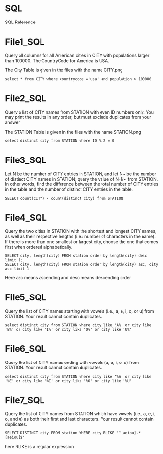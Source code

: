 # SQL
SQL Reference

# File1_SQL
Query all columns for all American cities in CITY with populations larger than 100000. The CountryCode for America is USA.

The City Table is given in the files with the name CITY.png
```
select * from CITY where countrycode ='usa' and population > 100000
```

# File2_SQL

Query a list of CITY names from STATION with even ID numbers only. You may print the results in any order, but must exclude duplicates from your answer.

The STATION Table is given in the files with the name STATION.png
```
select distinct city from STATION where ID % 2 = 0 
```
# File3_SQL

Let N be the number of CITY entries in STATION, and let N~ be the number of distinct CITY names in STATION; query the value of N-N~ from STATION. In other words, find the difference between the total number of CITY entries in the table and the number of distinct CITY entries in the table.

```
SELECT count(CITY) - count(distinct city) from STATION 
```
# File4_SQL

Query the two cities in STATION with the shortest and longest CITY names, as well as their respective lengths (i.e.: number of characters in the name). If there is more than one smallest or largest city, choose the one that comes first when ordered alphabetically.

```
SELECT city, length(city) FROM station order by length(city) desc limit 1;
SELECT city, length(city) FROM station order by length(city) asc, city asc limit 1
```
Here asc means ascending and desc means descending order

# File5_SQL

Query the list of CITY names starting with vowels (i.e., a, e, i, o, or u) from STATION. Your result cannot contain duplicates.

```
select distinct city from STATION where city like 'A%' or city like 'E%' or city like 'I%' or city like 'O%' or city like 'U%'
```

# File6_SQL

Query the list of CITY names ending with vowels (a, e, i, o, u) from STATION. Your result cannot contain duplicates.

```
select distinct city from STATION where city like '%A' or city like '%E' or city like '%I' or city like '%O' or city like '%U' 
```

# File7_SQL

Query the list of CITY names from STATION which have vowels (i.e., a, e, i, o, and u) as both their first and last characters. Your result cannot contain duplicates.

```
SELECT DISTINCT city FROM station WHERE city RLIKE '^[aeiou].*[aeiou]$'
```
here RLIKE is a regular expression

